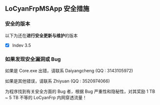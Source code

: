 ## LoCyanFrpMSApp 安全措施

### 安全的版本

以下为还在**进行安全更新与维护**的版本

- [X] Indev 3.5

### 如果发现安全漏洞或 Bug

如果是 Core.exe 出错，请联系 Daiyangcheng (QQ : 3143105972)

如果是其他错误，请联系 Zhiyuan (QQ : 3520974066)

为程序找到有关安全方面的 Bug 者，根据 Bug 严重性和隐秘性，对其奖励 1 TB ~ 5 TB 不等的 LoCyanFrp 内网穿透流量！

